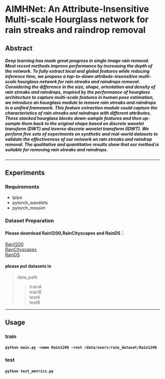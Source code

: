 # AIMHNet: An Attribute-Insensitive Multi-scale Hourglass network for rain streaks and raindrop removal
## Abstract
##### Deep learning has made great progress in single image rain removal. Most recent methods improve performance by increasing the depth of the network. To fully extract local and global features while reducing inference time, we propose a top-to-down attribute-insensitive multi-scale hourglass network for rain streaks and raindrops removal. Considering the difference in the size, shape, orientation and density of rain streaks and raindrops, inspired by the performance of hourglass architecture to capture multi-scale features in human pose estimation, we introduce an hourglass module to remove rain streaks and raindrops in a unified framework. This feature extraction module could capture the characteristics of rain streaks and raindrops with different attributes. These stacked hourglass blocks down-sample features and then up-sample them back to the original shape based on discrete wavelet transform (DWT) and inverse discrete wavelet transform (IDWT). We perform five sets of experiments on synthetic and real-world datasets to validate the effectiveness of our network on rain streaks and raindrop removal. The qualitative and quantitative results show that our method is suitable for removing rain streaks and raindrops.
### 
***
## Experiments
### Requirements
* lpips
* pytorch_wavelets
* pytorch_msssim

### Dataset Preparation
#### Please download Rain1200,RainCityscapes and RainDS：
[Rain1200](https://drive.google.com/file/d/1cMXWICiblTsRl1zjN8FizF5hXOpVOJz4/view?usp=sharing)  
[RainCityscapes](https://www.cityscapes-dataset.com/downloads/)  
[RainDS](https://drive.google.com/file/d/12yN6avKi4Tkrnqa3sMUmyyf4FET9npOT/view?usp=sharing)
#### please put datasets in
> data_path
>> trainA  
>> trainB  
>> testA  
>> testB
***
## Usage
### train
#### `python main.py -name Rain1200 -root /data/users/rain_dataset/Rain1200`
### test
#### `python test_metrics.py`
